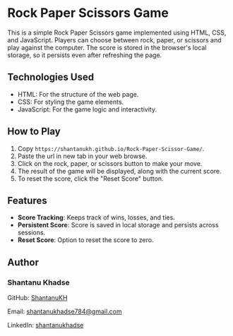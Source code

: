 # Rock Paper Scissors Game

This is a simple Rock Paper Scissors game implemented using HTML, CSS, and JavaScript. Players can choose between rock, paper, or scissors and play against the computer. The score is stored in the browser's local storage, so it persists even after refreshing the page.

## Technologies Used
 - HTML: For the structure of the web page.
 - CSS: For styling the game elements.
 - JavaScript: For the game logic and interactivity.

## How to Play

1. Copy `https://shantanukh.github.io/Rock-Paper-Scissor-Game/`.
2. Paste the url in new tab in your web browse.
3. Click on the rock, paper, or scissors button to make your move.
4. The result of the game will be displayed, along with the current score.
5. To reset the score, click the "Reset Score" button.


## Features

- **Score Tracking**: Keeps track of wins, losses, and ties.
- **Persistent Score**: Score is saved in local storage and persists across sessions.
- **Reset Score**: Option to reset the score to zero.

## Author

  ### Shantanu Khadse
  GitHub: [ShantanuKH](https://github.com/ShantanuKH)
  
  Email: shantanukhadse784@gmail.com  
  
  LinkedIn: [shantanukhadse](https://www.linkedin.com/in/shantanu-khadse-a62585230/)

